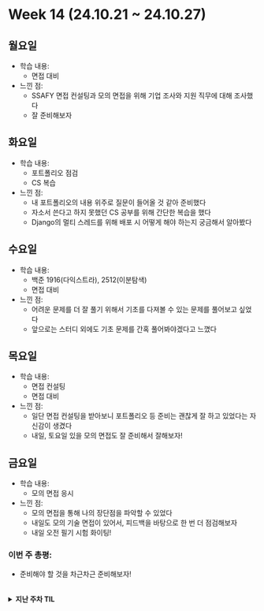 # Week 14 (24.10.21 ~ 24.10.27)

## 월요일
- 학습 내용:
  - 면접 대비
- 느낀 점:
  - SSAFY 면접 컨설팅과 모의 면접을 위해 기업 조사와 지원 직무에 대해 조사했다
  - 잘 준비해보자

## 화요일
- 학습 내용:
  - 포트폴리오 점검
  - CS 복습
- 느낀 점:
  - 내 포트폴리오의 내용 위주로 질문이 들어올 것 같아 준비했다
  - 자소서 쓴다고 하지 못했던 CS 공부를 위해 간단한 복습을 했다
  - Django의 멀티 스레드를 위해 배포 시 어떻게 해야 하는지 궁금해서 알아봤다

## 수요일
- 학습 내용:
  - 백준 1916(다익스트라), 2512(이분탐색)
  - 면접 대비
- 느낀 점:
  - 어려운 문제를 더 잘 풀기 위해서 기초를 다져볼 수 있는 문제를 풀어보고 싶었다
  - 앞으로는 스터디 외에도 기초 문제를 간혹 풀어봐야겠다고 느꼈다

## 목요일
- 학습 내용:
  - 면접 컨설팅
  - 면접 대비
- 느낀 점:
  - 일단 면접 컨설팅을 받아보니 포트폴리오 등 준비는 괜찮게 잘 하고 있었다는 자신감이 생겼다
  - 내일, 토요일 있을 모의 면접도 잘 준비해서 잘해보자!

## 금요일
- 학습 내용:
  - 모의 면접 응시
- 느낀 점:
  - 모의 면접을 통해 나의 장단점을 파악할 수 있었다
  - 내일도 모의 기술 면접이 있어서, 피드백을 바탕으로 한 번 더 점검해보자
  - 내일 오전 필기 시험 화이팅!

### 이번 주 총평:
- 준비해야 할 것을 차근차근 준비해보자!

<br>

<details markdown="1">
  <summary><b>지난 주차 TIL</b></summary>

# Week 13 (24.10.14 ~ 24.10.20)

## 월요일
- 학습 내용:
  - 알고리즘 스터디
  - SQLD 보수교육
  - Java로 입력 받는 법 연습
  - Java로 큐/스택 활용한 BFS, DFS 구현
- 느낀 점:
  - 내일 있을 코테를 위해 자바로 다양한 것들을 연습해봤다
  - 쉽지 않겠지만 시도해보자..!

## 화요일
- 학습 내용:
  - Java로 우선순위큐 연습
  - 코딩 테스트 응시
- 느낀 점:
  - 다행히 언어 선택이 가능했다!
  - 오늘 코딩테스트를 보며 시간 복잡도를 고려하여 문제를 해결하는 연습을 더 해야겠다고 생각했다

## 수요일
- 학습 내용:
  - 자소서 작성
  - Spring Boot 기초 세팅
- 느낀 점:
  - 아직은 세팅 단계라 감이 잘 안 오지만 기초 수준의 Controller 하나를 예제로 만들어보니
  Django의 View 함수랑 비슷한 개념인 것 같다

## 목요일
- 학습 내용:
  - 백준 5427, 17144(구현 + BFS)
  - SQL 코테 대비 문제 풀이
- 느낀 점:
  - 화요일에 봤던 코딩 테스트도 구현이었는데, 오늘 구현 문제를 두 개 풀어보며,
  조금 복잡해지면 조건에 따라 명확한 구분을 잘 해야겠다는 생각을 했다
  - SQL 문제는 아직은 기초 단계라서 쉬운 것도 있겠지만 아무래도 수월하게 준비할 수 있을 것 같다

## 금요일
- 학습 내용:
  - 프로그래머스 SQL Kit 풀기
- 느낀 점:
  - 학부시절 SQL을 사용해보기도 했었지만, 확실히 안 쓰면 익숙함이 떨어지는 것을 느꼈다
  - 여러 개 연습해보니, 기억이 나면서도 조건에 따라 group by를 쓰는지, 그냥 where절을 쓰는지 등 헷갈리는 게 많았다
  - SQL도 틈틈이 연습해야겠다

### 이번 주 총평:
- 이번 주에 코딩테스트를 3건 응시했다
- 백준과 프로그래머스의 문제 제공 방식 자체가 조금 달라서 프로그래머스 문제도 많이 풀어봐야겠다는 생각을 했다
- 시간을 고려하면서도 완전탐색을 배제하면 안된다는 생각을 해야겠다

# Week 12 (24.10.07 ~ 24.10.13)

## 월요일
- 학습 내용:
  - 알고리즘 스터디
  - Java - 메서드
- 느낀 점:
  - 주말동안 그리디, 백트래킹 문제를 풀었고, 문제에서 주어지는 조건을 잘 활용해야겠다는 생각을 했다
  - 메서드에 대해 학습하고 관련 문제를 풀어보았다, 아무래도 파이썬에 비해 코드 작성량이 많지만 흥미를 느끼며 하고 있다

## 화요일
- 학습 내용:
  - 인성 검사 응시
  - 자소서 작성

## 수요일
- 학습 내용:
  - 백준 1107(브루트포스)
- 느낀 점:
  - 문제를 보고 경우의 수를 나눠서 구현해서 풀었다
  - 정답을 맞췄지만 너무 느려서 다른 사람들 코드를 봤더니 시간이 거의 3분의 1만큼, 혹은 그 이상으로 짧았다
  - 접근법 자체가 달랐었다
  - 경험의 차이인지 생각을 더 깊이 해야하는 것인지... 새로 하나 배웠다...!

## 목요일
- 학습 내용:
  - 백준 14719 - 시뮬레이션
  - 자소서 작성
- 느낀 점:
  - 저번에 비슷한 문제를 풀었었던 것 같은데, 방법을 떠올려내지 못했다
  - 풀고나서 보니 어렵지 않은 문제였다
  - 다음에 다시 풀어봐야겠다

## 금요일
- 학습 내용:
  - 자소서 작성

### 이번 주 총평:
- 이번 주에 잠 시간 조절을 잘 못했다.
- 다음 주에 코테가 많이 있으니 준비를 잘 해보자!

# Week 11 (24.09.30 ~ 24.10.06)

## 월요일
- 학습 내용:
  - 알고리즘 스터디
  - 자소서 작성
- 느낀 점:
  - 알고리즘의 세계는 끝이 없구나...
  - 자소서 더 열심히 쓰고, 다음엔 NCS 더욱 잘 준비해보자.

## 화~목요일
- 학습 내용:
  - 자소서 작성

## 금요일
- 학습 내용:
  - 백준 2661(백트래킹)
  - 자소서 작성
- 느낀 점:
  - 문자열 내에서 반복 패턴을 찾는 것을 처음 해본 것 같다
  - 그래도 백트래킹에 대한 이해도는 어느 정도 세워진 것 같았다

### 이번 주 총평:
- 자소서를 쓰면서도 공부를 할 수 있도록 시간 분배를 잘 해야겠다

# Week 10 (24.09.23 ~ 24.09.29)

## 월요일
- 학습 내용:
  - 자소서 작성
- 느낀 점:
  - 새로운 공고가 쏟아지고 있다...!
  - 지원서를 작성하면서도 할 것도 꾸준히 해보자

## 화요일
- 학습 내용:
  - 자소서 작성

## 수요일
- 학습 내용:
  - 백준 2056(DP)
  - 자소서 작성
- 느낀 점:
  - 문제를 풀고나서 보니 위상정렬을 활용하는 문제였다.
  - 위상정렬이 무엇인지 찾아봐야겠다.

## 목요일
- 학습 내용:
  - 백준 2565(DP), 1351(DP)
- 느낀 점:
  - 2565: 쉬운 듯 어려운 듯... 생각하는 힘을 기르자...!
  - 1351: DP지만 메모리를 생각해서 dictionary 형식으로 푸는 방법이 신박했다.

## 금요일
- 학습 내용:
  - 자소서 작성

### 이번 주 총평:
- 이번 주도 자소서 작성으로 바빴다. 화이팅!

# Week 9 (24.09.16 ~ 24.09.22)

## 월~금
- 학습 내용:
  - NCS 공부

### 이번 주 총평:
- 토요일 시험 두 건을 위해, 지난 주말부터 추석 포함해서 NCS 공부만 했다

# Week 8 (24.09.09 ~ 24.09.15)

## 월요일, 화요일
- 학습 내용:
  - 자소서 작성

## 수요일
- 학습 내용:
  - 백준 알고리즘 1520 - DFS, DP
  - 자소서 작성
- 느낀 점:
  - 이번 DP 문제는 접근 방식은 맞았는데, 시작점과 마지막 지점을 잘못 생각했었다. 조금 더 풀어봐야 할 것 같다
  - 한 군데에서 서류 전형을 합격하여 필기 시험을 준비해야 한다. 잘 준비해보자!

## 목요일
- 학습 내용:
  - 백준 알고리즘 1806 - 투 포인터
  - 자소서 작성
- 느낀 점:
  - 투포인터는 확실히 어렵진 않은 개념인 것 같다..!
  - DP 문제가 감이 올 듯 말 듯하니, DP 문제를 많이 풀어봐야겠다.

## 금요일
- 학습 내용:
  - 자소서 작성

### 이번 주 총평:
- 이번 주는 자소서를 쓴다고 바빴다. 세 군데 서류 전형 결과가 발표 났기 때문에 주말부터는 NCS 공부를 할 예정이다.

# Week 7 (24.09.02 ~ 24.09.08)

## 월요일
- 학습 내용:
  - 알고리즘 스터디
  - 취업 공고 정리
- 느낀 점:
  - DP 문제를 풀 땐 1차원, 2차원을 사용할 수 있다는 것을 항상 염두에 두고 해야겠다.
  - 오늘은 자바 공부를 하지 못했는데, 내일은 배열과 메서드에 대해 공부할 것이다.

## 화요일
- 학습 내용:
  - 백준 알고리즘 16197 - BFS
  - Java - 배열
- 느낀 점:
  - visited도 단순하게 특정 값을 방문했는지를 넘어서, set 형태로 만들고 어떤 짝이 있는지 확인하는 방식으로 사용하는 법을 배웠다.
  - Java 배열을 배웠다. 그 자체로 어렵진 않은데 확실히 익숙해지는 거 자체에 시간이 좀 걸릴 것 같다.

## 수요일
- 학습 내용:
  - 취업 사진 촬영
  - 지원서 작성
- 느낀 점:
  - 추석이 있는 주에 마감되는 공고가 많아 그때까지는 지원서 작성에 몰두할 예정이다.

## 목요일
- 학습 내용:
  - 백준 알고리즘 2580 - 백트래킹, DFS
  - 소프티어 10차시 응시
  - 자소서 작성
- 느낀 점:
  - 백준 문제를 풀면서 논리는 맞았는데 조건 하나를 확인하지 않고 풀어서 처음에 해결하지 못했다.
  - 이런 일이 없도록 아는 내용이어도 조건을 꼼꼼히 읽는 습관을 길러야겠다.
  - 소프티어 문제를 보아하니 이분탐색, dfs 등을 활용하는 문제들이 나왔다. 하지만 기본적인 알고리즘을 복잡하게 활용하는 문제였다. 알고리즘 자체가 어렵고 생소하지 않아도 문제가 어려울 수 있다는 것을 깨달았다..!

## 금요일
- 학습 내용:
  - 백준 알고리즘 16234 - DFS, 시뮬레이션
  - 자소서 작성
- 느낀 점:
  - 이 문제는 한 번에 풀었다! 골드 4의 문제인데, 막힘 없이 풀었다는 사실에 실력이 늘고 있음을 체감할 수 있었다. 더 열심히 해야겠다!

### 이번 주 총평:
- 추석이 있는 주에 마감하는 공고가 많으니 집중해서 최대한 많이 지원할 예정이다.
- 이번 주에는 지원서를 쓴다고 Java 공부를 많이 하지 못한 것 같다. 틈틈히 알고리즘과 CS, Java 공부를 병행할 수 있도록 노력할 것이다.

# Week 6 (24.08.26 ~ 24.09.01)

## 월요일
- 학습 내용:
  - 알고리즘 스터디
  - 자소서 작성
- 느낀 점:
  - 큐와 bfs의 기본기를 알아보는 문제에 대한 코드 리뷰를 할 때, 사람들마다 다양한 방법을 사용했다는 걸 알았다.
  - 간결하고 빠르지만 복잡한 방법, 속도는 좀 더 걸리지만 직관적인 방법 등 다양한 방법이 있는 것 같다
  - 상황에 따라 시간복잡도를 고려하여 적절한 방법을 선택하는 연습을 해야할 것 같다.

## 화요일
- 학습 내용:
  - 백준 알고리즘 2302 - DP
  - Java 기초
- 느낀 점:
  - 어려운 문제는 아니었지만, 지난 번의 경험 덕분에 DP를 떠올리고 활용하는 스킬이 생긴 것 같다
  - 앞으로 개발 역량을 확장하기 위해 java를 배워야겠다고 생각했다. 취업 전에 마스터하는 무리한 목표보다는 문법과 자료구조를 구현하는 1차적인 목표를 세웠다.
  - 세팅을 마쳤고 기본적으로 어떻게 자바 프로그램이 작동하는지에 대해 익혔다.
  - 정처기에서만 배웠던 내용을 실습을 통해 기초를 다질 것이다.

## 수요일
- 학습 내용:
  - 백준 알고리즘 14226 - DP, BFS
  - Java - 변수
  - 자소서 작성
- 느낀 점:
  - 알고리즘 문제는 BFS와 DP를 활용하는 문제였다. 기본적인 내용에 응용을 더하는 좋은 문제였다. 다양한 방법을 빠르게 시도해보는 연습이 더 필요할 것 같다.
  - Java의 변수와 자료형에 대해 배웠다. 정보처리기사를 통해 기본 지식은 갖추고 있었지만 역시 코딩은 손으로 배워야 한다. 변수에 대해 배우면서 파이썬과는 다르게 직접 지정해줘야 하는 package 선언, class와 main 함수 선언 등 늘 해줘야 하는 것들에 익숙해지려 한다.

## 목요일
- 학습 내용:
  - Java - 연산자, 조건문
  - 백준 알고리즘 17281 - 브루트포스, 구현
- 느낀 점:
  - Python과 비슷하면서도 다른 점이 많은 것 같다.
  - 정보처리기사를 공부하며 switch문에 대해 접하긴 했지만, Java 14 이후의 새로운 switch문은 처음 접해봤다.
  - 빠르게 다음 것을 배우면서 이번에 배운 부분을 활용하면 될 것 같다. 아직까지는 크게 어려움이 없다.
  - 최근에 리스트를 많이 활용하다보니, 단순히 변수로 해결할 수 있는 부분을 리스트를 사용하려 했다. 열린 마인드!

## 금요일
- 학습 내용:
  - Java - 반복문, 스코프, 형 변환
- 느낀 점:
  - 아무래도 여러 프로그래밍 언어의 공통적인 부분인 만큼 얼른 하고 넘어가고 싶다.
  - 빠르게 하는 와중에도 혹시 사소한 차이나, 내가 했던 Python에는 없던 기능이나 주의할 점이 있는지 확인하면서 하고 있다.
  - 얼른 정처기와 CS 공부를 하며 배웠던 내용까지 다뤄보고 싶다.

### 이번 주 총평:
- 이번 주는 매주 하던 알고리즘에 Java 공부까지 했다.
- 새로운 공부를 시작하는 마음에 열심히 했다.
- 앞으로도 이 마음을 이어가자!

# Week 5 (24.08.19 ~ 24.08.25)

## 월요일
- 학습 내용:
  - CS 블로그 정리: OS(메모리)
- 느낀 점:
  - 메모리 계층과 메모리 관리에 대해 블로그에 내용을 정리하였다.
  - 아무래도 책 내용이 요약본 느낌이다 보니, 내용을 정리하면서 상세한 부분에 대해 직접 알아보며 더욱 공부가 되는 것 같다.
  - 예를 들면 가상 메모리는 페이지 테이블로 관리가 된다고 하는데, 그 페이지 테이블은 어디에 위치하는지 궁금해서 알아보니 RAM에 저장된다는 내용을 알게 되었다.
  - 오후에는 알고리즘 스터디를 통해 코드리뷰를 진행하고, 메모리 할당과 페이지 교체 알고리즘까지 정리할 예정이다.

## 수요일
- 학습 내용:
  - CS 정리(네트워크)
- 느낀 점:
  - TCP/IP 4계층 모델에 대해 공부했다.
  - 특히 TCP 방식과 UDP 방식의 차이점을 활용하여, 어떤 기술에 사용되는지를 알아보았다.
  - 역시 네트워크 부분은 쉽지 않다. 더욱 열심히 해야겠다.

## 목요일
- 학습 내용:
  - 백준 알고리즘 1083 - 그리디
- 느낀 점:
  - 이번 그리디 문제 자체는 어렵지 않았는데, 문제 자체의 설명이 부족해서 이해하는 데에 어려움을 겪었다.
  - 그래도 이제 원하는 내용을 구현하는 힘은 어느정도 길러진 것이 느껴진다.

## 금요일
- 학습 내용:
  - 백준 알고리즘 1717 - 유니온 파인드
- 느낀 점:
  - 오랜만에 서로소 집합(union find) 문제를 풀었다.
  - find-set 재귀함수를 만드는 과정에서, 단순하게만 생각했더니 최종 결과를 return 하는 부분을 작성하지 않아서 None 값이 반환되는 경우가 있었다.
  - 이번 기회를 통해 union find에 대해 복습하며 더 확실히 기억할 수 있는 계기가 되었다.

### 이번 주 총평:
- 알고리즘 문제와 CS 공부를 했다.
- 확실히 알고리즘 실력이 탄탄해지고 있음을 느끼고 있다.
- CS 지식도 앞으로는 점점 실습을 병행하여 더욱 와닿는 이해를 할 수 있도록 해야겠다.

# Week 4 (24.08.12 ~ 24.08.18)

## 월요일
- 학습 내용:
  - 알고리즘 스터디 + 틀린 문제(백준1623) 복습
- 느낀 점:
  - DP 문제의 top-down 방식에 대해 스스로 코드를 짤 수 있는 힘이 생긴 것 같다
  - 이제 DP 배열을 어떻게 사용하는지, 문제마다 알맞는 방법을 떠올리는 연습을 더 하면 DP도 정복할 수 있을 것 같다!

## 화~목요일
- 학습 내용: _허리 회복으로 불참_
- 느낀 점:

## 금요일
- 학습 내용:
  - 백준 알고리즘 11047 - 그리디
- 느낀 점:
  - 오래는 아니지만 않을 수 있게 되어 알고리즘 문제를 풀었다.
  - 그리디 문제를 풀었는데 생각보다 쉬웠었다.
  - 그리디 문제는 '모 아니면 도' 같은 느낌이 든다.
  - 앞으로 다양한 그리디 문제를 더 풀 것이다.

### 이번 주 총평:
- 이제 허리도 점점 낫고 있어서, 주말동안은 알고리즘 문제를 풀 예정이다.
- CS 스터디를 위한 공부와 정리도 이어갈 것이다.

# Week 3 (24.08.05 ~ 24.08.11)

## 월요일
- 학습 내용:
  - 알고리즘 스터디, WSL로 우분투 환경 세팅
- 느낀 점:
  - 확실히 dp 문제를 많이 풀어봐야 할 것 같다고 느꼈다.
  - 그리고 docker, airflow 등을 활용해보고 싶어 알아보니, 리눅스 환경에서 작업을 해야 해서 WSL과 리눅스를 설치하고 상태를 확인하는 법에 대해 실습하고 블로그에 정리하였다.
  - 앞으로 다양한 프레임워크를 활용해볼 생각에 기대가 된다...!

## 화요일
- 학습 내용:
  - CS: 디자인 패턴 중 싱글톤 패턴과 DI(의존성 주입)
- 느낀 점:
  - 일단 해당 내용을 조사하다 느낀 점이 하나 있다.
  - Django로 백엔드 개발을 배웠었는데, 처음 배울 땐 디자인 패턴 중 MTV만 들어봤었다.
  - 하지만 Spring을 배울 땐 DI 같은 개념들을 배우면서 프레임워크를 사용한다는 것을 알았다.
  - 싱글톤 패턴과 DI의 예시를 찾아보며 공부하는 데 Java 예시가 좀 많았다.
  - 하지만 정처기를 준비하면서 형성한 Java 기본 덕분에 이해할 수 있어서 도움이 되는 것을 체감했다!
  - 그리고 주 언어인 Python으로도 예시를 만들어보며 이해하는 데 더욱 도움이 될 수 있도록 해보니 확실히 좋았다.

## 수요일
- 학습 내용:
  - 백준 알고리즘 1080(그리디)
  - EC2 인스턴스 생성
- 느낀 점:
  - 그리디 알고리즘은 그냥 매 순간 문제를 해결하는 방식이라, 문제마다 적절한 방법을 생각해야 하는 것이 어려운 것 같다
  - AWS EC2 인스턴스를 생성하려 했는데, 어떤 문제인지 계정이 막혀있어 인스턴스 생성에 실패하였다. 관련 문의를 넣었고, 답변이 오고 해결이 되면 이어서 해볼 것이다.
    - 이전에 access key가 노출된 적이 있었다. 그때 당시 조치를 해놨지만 키를 삭제하지는 않았었고 그게 문제가 됐었다. 키를 삭제하여 자동으로 복구되었다.
  - 그래도 생성을 위해 이것저것 알아보며 AWS에서 어떤 기능을 제공하는지 알게 되었다.
    - ex) 보안이나 자격에 관해 굉장히 많은 권한을 설정할 수 있는 등

## 목~금요일
- 학습 내용: _허리를 다쳐 병원 진료 및 회복으로 인한 불참_
- 느낀 점:

### 이번 주 총평:
- 수요일 밤에 운동을 하다 허리를 다쳐서 목요일, 금요일에 아무것도 하지 못했다.
- 목요일에 참여했어야 할 CS 스터디도 참여하지 못했다.
- 현재(토요일 밤) 허리 상태가 좀 괜찮아져 앉을 수 있게 되었다.
- 우선 밀린 일을 확인하고 처리해야겠다.
  1. CS 스터디에서 진행되었던 내용을 살펴보고 정리할 것이다.
  2. 알고리즘 문제도 풀 예정이다.

# Week 2 (24.07.29 ~ 24.08.04)

## 월요일
- 학습 내용:
  - 알고리즘(백준 2109, 11053)
- 느낀 점:
  - 아직 dp와 그리디에 대해 잘 모르는 것 같다.
  - 이제 dfs/bfs나 다익스트라 문제는 꽤나 익숙해졌는데, 코테에서 그래도 몇번 접해본 것 같은 그리디, dp 문제를 좀 더 많이 풀어봐야할 것 같다.
  - 오후에는 지난 주 정처기와 예비군으로 미뤘던 CS 공부를 할 예정이다.

## 화요일
- 학습 내용: _점심 일정으로 인한 불참_
- 느낀 점:
  - 늦잠을 잔 데다 점심에 있는 일정 때문에 오전 공부를 하지 못했다.
  - 이런 일이 있지 않도록 긴장해야겠다.

## 수요일
- 학습 내용:
  - 메모리(오전)
  - 프로세스/스레드, CPU 스케쥴링 알고리즘(오후)
- 느낀 점:
  - 오전에는 예비군 등 때문에 지난 주에 공부하지 못했던 메모리 부분을 공부했다
  - 메모리에서 캐시 부분이 있었는데, 흔히 사용하던 캐시라는 용어와의 차이가 궁금했고, 찾아보니 SW 캐시와 HW 캐시가 나눠져있었다.
  - CPU안에도 여러 구성이 있고, CPU 캐시 등 관련 부품도 있는 등, 컴퓨터 자체가 워낙 복잡하다 보니, 공부할 내용이 많은 것 같다.
  - 그리고 메모리의 작동 원리나 과정에 관련해서는 가상 메모리의 개념이 빠질 수 없는 것 같다.
  - 그와 관련된 공간 스왑, 페이지 폴트, 페이지 교체 알고리즘 등에 대해 깊은 공부를 해야 할 것 같다고 생각했다.

## 목요일
- 학습 내용:
  - 오전: 병원
  - 오후: CS 스터디 - 어제 공부한 메모리, 프로세스와 스레드, CPU 스케쥴링 알고리즘에 대해 공부하고 궁금한 점 공유
- 느낀 점:
  - 그저 HW/SW로 나눠서 각 부품이나 구성 요소가 하는 일을 사전적으로 외우는 것보다는 일반적인 여러 상황이나 특정한 상황에서 각 요소들이 어떤 상호작용을 하는지 흐름을 익히는 것이 중요한 것 같다.
  - 공부하고 있는 CS책을 이제 전체적으로 한 번 봤기 때문에, 1장으로 돌아가서 알고 있는 내용은 복습을 하고, 공부하면서 추가로 알게된 몰랐던 것들을 하나씩 세세하게 공부해볼 예정이다.

## 금요일
- 학습 내용:
  - 백준 1068(트리 문제)
  - 백준 3273(투 포인터)
- 느낀 점:
  - 한참 코딩테스트에 많이 나온다는 bfs/dfs 위주로 문제를 많이 풀다가 1068은 트리 관련 내용도 꼭 복습을 해야겠다고 생각해서 냈던 문제였다. 트리 문제는 아직도 "인덱스-값"을 "부모-자식"으로 사용할 때와 그 반대로 사용할 때를 잘 구분하지 못하는 것 같다. 하지만 상황에 따라서 필요한 게 무엇인지에 따라 알맞은 방법을 사용하면 된다고 느꼈다. 이번 문제는 인접리스트를 만들듯이 만들어서 사용해보았다.
  - 투 포인터는 SSAFY에서 배우지는 않았던 개념인데 예전에 코딩테스트였나 역량평가 시험에서 나왔던 개념이었어서 그때 이후로 알게 된 개념이다. 개념 자체는 어렵지 않아서 약간의 고민 후 풀 수 있었다.

### 이번 주 총평:
- 지난 주보다 아침에 일어나는 것이 조금 더 습관이 들었다.
- 알고리즘 스터디는 해오던 거라 어느 정도 성과도 있고 하다.
- 하지만 CS 스터디가 시작한지 얼마 되지 않았고, 진행 방식에 대해서도 다양한 방법을 시도해보고 있다. 정착하기까지 시간이 조금 걸릴 순 있을 것 같지만, 그래도 확실히 전체적으로 한 번 훑고 나니, 큰 흐름이 전보다는 이해가 조금씩 되고 있다.

# Week 1 (24.07.22 ~ 24.07.26)

## 월요일
- 학습 내용:
  - 정처기 기출 1회(45점) - 리눅스 명령어 `chmod`와 `SQL 관계 연산자의 기호`가 가장 기억에 남음
- 느낀 점:
  - C언어, Java의 기초 문법을 학습하고 처음 기출 문제를 풀어봤다. 아직은 헷갈리는 문법도 있고, 그 외 부분에서도 모르는 개념과 헷갈리는 개념들이 있었다.

## 화요일
- 학습 내용:
  - 정처기 기출 2회(50점) - 확실히 C언어가 사소하게는 줄바꿈, `break`까지도 직접 설정해줘야 하는 부분이 많다는 것을 느낌
  - 정처기 기출 3회(50점) - 오버로딩에 대한 개념을 알면서도 문제 속에서 확실하게 구분 짓는 연습이 필요할 것 같음, 디자인 패턴에 대해 확실히 알아야 할 듯
- 느낀 점:
  - 오전에 2회분을 풀고자 했지만, 아직 프로그래밍 언어 외의 개념 부분에서 많이 부족함을 느낀다. 오답 노트를 하는 과정에서 보기들에 대해 하나씩 찾아보며 공부하고자 했다. 개념이든 프로그래밍 언어든 문제를 많이 풀고 익숙해져야 할 것 같다. 예비군 가서 시간이 남을 때, 개념 공부를 해야 할 것 같다.
  - 오후에 1회분을 추가로 풀었다. 서서히 감이 잡히기 시작했다. 아쉽게 틀리는 문제들이 없도록 해야겠다.

## 수요일
- 학습 내용: _예비군 훈련으로 인한 불참_
- 느낀 점:

## 목요일
- 학습 내용: _예비군 훈련으로 인한 불참_
- 느낀 점:

## 금요일
- 학습 내용: _예비군 훈련으로 인한 불참_
- 느낀 점:

### 이번 주 총평:
- 아침에 일어나서 할 무언가가 있다는 것 자체만으로도 동기부여가 됐다.
- 예비군 갔다가 돌아온 토요일에도 정처기 실기 공부를 이어서 했다. 일요일에 본 시험도 덕분에 괜찮게 본 것 같았다.
- 다음 주도 이 기조를 이어갈 수 있도록 해야겠다.

</details>
